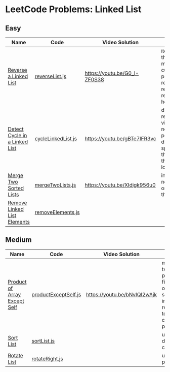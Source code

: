 # LeetCode Problems: Linked List

## Easy

  | Name | Code | Video Solution | Notes |
  | --- | --- | --- | --- |
  | [Reverse a Linked List](https://leetcode.com/problems/reverse-linked-list/) | [reverseList.js](./easy/reverseList.js) | https://youtu.be/G0_I-ZF0S38 | iterate through maintaining cur and prev; recursively reverse, return new head of list |
  | [Detect Cycle in a Linked List](https://leetcode.com/problems/linked-list-cycle/) | [cycleLinkedList.js](./easy/cycleLinkedList.js) | https://youtu.be/gBTe7lFR3vc | dict to remember visited nodes; two pointers at different speeds, if they meet there is loop |
  | [Merge Two Sorted Lists](https://leetcode.com/problems/merge-two-sorted-lists/) | [mergeTwoLists.js](./easy/mergeTwoLists.js) | https://youtu.be/XIdigk956u0 | insert each node from one list into the other |
  | [Remove Linked List Elements](https://leetcode.com/problems/remove-linked-list-elements/) | [removeElements.js](./easy/removeElements.js) |  |  |


## Medium

  | Name | Code | Video Solution | Notes |
  | --- | --- | --- | --- |
  | [Product of Array Except Self](https://leetcode.com/problems/product-of-array-except-self/) | [productExceptSelf.js](./medium/productExceptSelf.js) | https://youtu.be/bNvIQI2wAjk | make two passes, first in-order, second in-reverse, to compute products |
  | [Sort List](https://leetcode.com/problems/sort-list/) | [sortList.js](./medium/sortList.js) | | use divide & conquer |
  | [Rotate List](https://leetcode.com/problems/rotate-list/) | [rotateRight.js](./medium/rotateRight.js) | | use two pointers |
